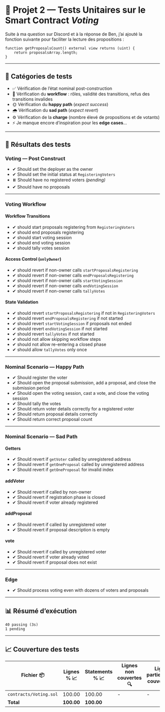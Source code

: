 
# 🧪 Projet 2 — Tests Unitaires sur le Smart Contract *Voting*

Suite à ma question sur Discord et à la réponse de Ben, j’ai ajouté la fonction suivante pour faciliter la lecture des propositions :

```solidity
function getProposalsCount() external view returns (uint) {
    return proposalsArray.length;
}
```

---

## 🧭 Catégories de tests

* ✅ Vérification de l’état nominal post-construction
* 🔄 Vérification du **workflow** : rôles, validité des transitions, refus des transitions invalides
* 🌞 Vérification du **happy path** (*expect success*)
* 🌧️ Vérification du **sad path** (*expect revert*)
* ⚙️ Vérification de la **charge** (nombre élevé de propositions et de votants)
* ⚡ Je manque encore d’inspiration pour les **edge cases**...

---

## 🧾 Résultats des tests

### **Voting — Post Construct**

* ✔ Should set the deployer as the owner
* ✔ Should set the initial status at `RegisteringVoters`
* ⏸️ Should have no registered voters *(pending)*
* ✔ Should have no proposals

---

### **Voting Workflow**

#### Workflow Transitions

* ✔ should start proposals registering from `RegisteringVoters`
* ✔ should end proposals registering
* ✔ should start voting session
* ✔ should end voting session
* ✔ should tally votes session

#### Access Control (`onlyOwner`)

* ✔ should revert if non-owner calls `startProposalsRegistering`
* ✔ should revert if non-owner calls `endProposalsRegistering`
* ✔ should revert if non-owner calls `startVotingSession`
* ✔ should revert if non-owner calls `endVotingSession`
* ✔ should revert if non-owner calls `tallyVotes`

#### State Validation

* ✔ should revert `startProposalsRegistering` if not in `RegisteringVoters`
* ✔ should revert `endProposalsRegistering` if not started
* ✔ should revert `startVotingSession` if proposals not ended
* ✔ should revert `endVotingSession` if not started
* ✔ should revert `tallyVotes` if not started
* ✔ should not allow skipping workflow steps
* ✔ should not allow re-entering a closed phase
* ✔ should allow `tallyVotes` only once

---

### **Nominal Scenario — Happy Path**

* ✔ Should register the voter
* ✔ Should open the proposal submission, add a proposal, and close the submission period
* ✔ Should open the voting session, cast a vote, and close the voting session
* ✔ Should tally the votes
* ✔ Should return voter details correctly for a registered voter
* ✔ Should return proposal details correctly
* ✔ Should return correct proposal count

---

### **Nominal Scenario — Sad Path**

#### Getters

* ✔ Should revert if `getVoter` called by unregistered address
* ✔ Should revert if `getOneProposal` called by unregistered address
* ✔ Should revert if `getOneProposal` for invalid index

#### addVoter

* ✔ Should revert if called by non-owner
* ✔ Should revert if registration phase is closed
* ✔ Should revert if voter already registered

#### addProposal

* ✔ Should revert if called by unregistered voter
* ✔ Should revert if proposal description is empty

#### vote

* ✔ Should revert if called by unregistered voter
* ✔ Should revert if voter already voted
* ✔ Should revert if proposal does not exist

---

### **Edge**

* ✔ Should process voting even with dozens of voters and proposals

---

## 📊 Résumé d’exécution

```
40 passing (3s)
1 pending
```

---

## 📈 Couverture des tests

| Fichier 📦             | Lignes % 📈 | Statements % 📈 | Lignes non couvertes 🔍 | Lignes partiellement couvertes 🔍 |
| ---------------------- | ----------- | --------------- | ----------------------- | --------------------------------- |
| `contracts/Voting.sol` | 100.00      | 100.00          | -                       | -                                 |
| **Total**              | **100.00**  | **100.00**      |                         |                                   |

